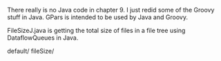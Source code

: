 There really is no Java code in chapter 9. I just redid some of the Groovy stuff in Java. GPars is intended to be used by Java and Groovy.   

FileSizeJ.java is getting the total size of files in a file tree using DataflowQueues in Java.   

default/
fileSize/


